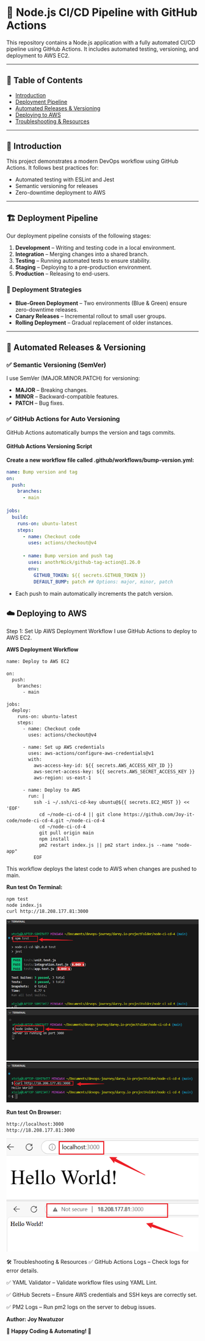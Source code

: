 # 🚀 Node.js CI/CD Pipeline with GitHub Actions  

This repository contains a Node.js application with a fully automated CI/CD pipeline using GitHub Actions. It includes automated testing, versioning, and deployment to AWS EC2.

---

## 📌 **Table of Contents**
- [Introduction](#introduction)
- [Deployment Pipeline](#deployment-pipeline)
- [Automated Releases & Versioning](#automated-releases--versioning)
- [Deploying to AWS](#deploying-to-aws)
- [Troubleshooting & Resources](#troubleshooting--resources)

---

## 🎯 **Introduction**
This project demonstrates a modern DevOps workflow using GitHub Actions. It follows best practices for:
- Automated testing with ESLint and Jest
- Semantic versioning for releases
- Zero-downtime deployment to AWS

---

## 🏗 **Deployment Pipeline**
Our deployment pipeline consists of the following stages:

1. **Development** – Writing and testing code in a local environment.
2. **Integration** – Merging changes into a shared branch.
3. **Testing** – Running automated tests to ensure stability.
4. **Staging** – Deploying to a pre-production environment.
5. **Production** – Releasing to end-users.

### 📌 **Deployment Strategies**
- **Blue-Green Deployment** – Two environments (Blue & Green) ensure zero-downtime releases.
- **Canary Releases** – Incremental rollout to small user groups.
- **Rolling Deployment** – Gradual replacement of older instances.

---

## 🔄 **Automated Releases & Versioning**
### ✅ **Semantic Versioning (SemVer)**
I use SemVer (MAJOR.MINOR.PATCH) for versioning:
- **MAJOR** – Breaking changes.
- **MINOR** – Backward-compatible features.
- **PATCH** – Bug fixes.

### ✅ **GitHub Actions for Auto Versioning**
GitHub Actions automatically bumps the version and tags commits.

#### **GitHub Actions Versioning Script**
**Create a new workflow file called .github/workflows/bump-version.yml:**
```yaml
name: Bump version and tag
on:
  push:
    branches:
      - main

jobs:
  build:
    runs-on: ubuntu-latest
    steps:
      - name: Checkout code
        uses: actions/checkout@v4

      - name: Bump version and push tag
        uses: anothrNick/github-tag-action@1.26.0
        env:
          GITHUB_TOKEN: ${{ secrets.GITHUB_TOKEN }}
          DEFAULT_BUMP: patch ## Options: major, minor, patch
```
+ Each push to main automatically increments the patch version.


## ☁️ Deploying to AWS
Step 1: Set Up AWS Deployment Workflow
I use GitHub Actions to deploy to AWS EC2.

**AWS Deployment Workflow**
```
name: Deploy to AWS EC2

on:
  push:
    branches:
      - main

jobs:
  deploy:
    runs-on: ubuntu-latest
    steps:
      - name: Checkout code
        uses: actions/checkout@v4

      - name: Set up AWS credentials
        uses: aws-actions/configure-aws-credentials@v1
        with:
          aws-access-key-id: ${{ secrets.AWS_ACCESS_KEY_ID }}
          aws-secret-access-key: ${{ secrets.AWS_SECRET_ACCESS_KEY }}
          aws-region: us-east-1

      - name: Deploy to AWS
        run: |
          ssh -i ~/.ssh/ci-cd-key ubuntu@${{ secrets.EC2_HOST }} << 'EOF'
            cd ~/node-ci-cd-4 || git clone https://github.com/Joy-it-code/node-ci-cd-4.git ~/node-ci-cd-4
            cd ~/node-ci-cd-4
            git pull origin main
            npm install
            pm2 restart index.js || pm2 start index.js --name "node-app"
          EOF
```
This workflow deploys the latest code to AWS when changes are pushed to main.


**Run test On Terminal:**
```
npm test
node index.js
curl http://18.208.177.81:3000
```
![](./img/1.npm.png)
![](./img/2a.node.index.png)
![](./img/2c.curl.png)


**Run test On Browser:**
```
http://localhost:3000
http://18.208.177.81:3000
```
![](./img/2b.localhost.png)
![](./img/2d.ec2browser.png)

🛠 Troubleshooting & Resources
✅ GitHub Actions Logs – Check logs for error details.

✅ YAML Validator – Validate workflow files using YAML Lint.

✅ GitHub Secrets – Ensure AWS credentials and SSH keys are correctly set.

✅ PM2 Logs – Run pm2 logs on the server to debug issues.



**Author: Joy Nwatuzor**

**🎉 Happy Coding & Automating! 🚀**
